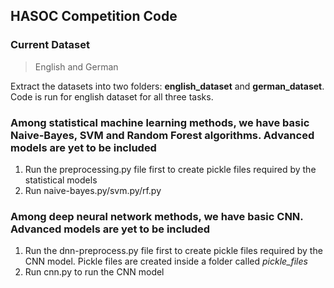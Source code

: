## HASOC Competition Code

### Current Dataset
> English and German

Extract the datasets into two folders: **english_dataset** and **german_dataset**.
Code is run for english dataset for all three tasks.

### Among statistical machine learning methods, we have basic Naive-Bayes, SVM and Random Forest algorithms. Advanced models are yet to be included

1. Run the preprocessing.py file first to create pickle files required by the statistical models
2. Run naive-bayes.py/svm.py/rf.py

### Among deep neural network methods, we have basic CNN. Advanced models are yet to be included

1. Run the dnn-preprocess.py file first to create pickle files required by the CNN model. Pickle files are created inside a folder called _pickle_files_
2. Run cnn.py to run the CNN model

